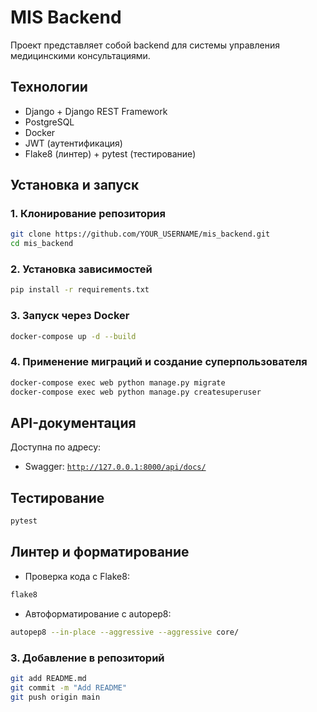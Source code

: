 # MIS Backend

Проект представляет собой backend для системы управления медицинскими консультациями.

## Технологии

- Django + Django REST Framework
- PostgreSQL
- Docker
- JWT (аутентификация)
- Flake8 (линтер) + pytest (тестирование)

## Установка и запуск

### 1. Клонирование репозитория
```bash
git clone https://github.com/YOUR_USERNAME/mis_backend.git
cd mis_backend
```

### 2. Установка зависимостей
```bash
pip install -r requirements.txt
```

### 3. Запуск через Docker
```bash
docker-compose up -d --build
```

### 4. Применение миграций и создание суперпользователя
```bash
docker-compose exec web python manage.py migrate
docker-compose exec web python manage.py createsuperuser
```

## API-документация

Доступна по адресу:
- Swagger: [`http://127.0.0.1:8000/api/docs/`](http://127.0.0.1:8000/api/docs/)

## Тестирование
```bash
pytest
```

## Линтер и форматирование
- Проверка кода с Flake8:
```bash
flake8
```
- Автоформатирование с autopep8:
```bash
autopep8 --in-place --aggressive --aggressive core/
```

### 3. Добавление в репозиторий  
```bash
git add README.md
git commit -m "Add README"
git push origin main
```
